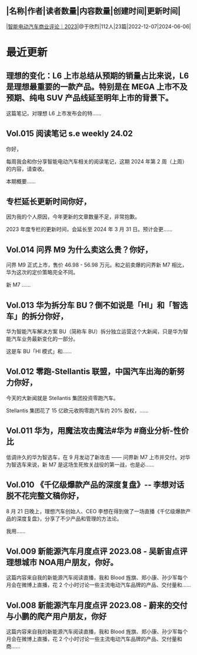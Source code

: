 |名称|作者|读者数量|内容数量|创建时间|更新时间|
---
|[智能电动汽车商业评论｜2023](https://xiaobot.net/p/SmartEV?refer=0b133df9-27dc-423b-8101-639049001c13)|@于欣烈|112人|23篇|2022-12-07|2024-06-06|

# 最近更新
## 理想的变化：L6 上市总结从预期的销量占比来说，L6 是理想最重要的一款产品。特别是在 MEGA 上市不及预期、纯电 SUV 产品线延至明年上市的背景下。

这篇笔记，对理想 L6 上市发布会的特......
## Vol.015 阅读笔记 s.e weekly 24.02

你好，

每周我会和你分享智能电动汽车相关的阅读笔记，这期 2024 年第 2 周（上周）的内容，请查收。

本期概要......
## 专栏延长更新时间你好，

因为我的个人原因，今年更新的文章数量不足，非常抱歉。

2023 年度专栏的更新时间，会延长至 2024 年 3 月 31 日。预计会更......
## Vol.014 问界 M9 为什么卖这么贵？你好，

问界 M9 正式上市，售价 46.98 - 56.98 万元。和之前卖爆的问界新 M7 相比，华为这次的定价策略完全不同。

新 M7 ......
## Vol.013 华为拆分车 BU？倒不如说是「HI」和「智选车」的拆分你好，

华为智能汽车解决方案 BU（简称车 BU）拆分独立运营这个大新闻，只是华为智能汽车业务最新变化的一部分。

这是车 BU「HI 模式」和......
## Vol.012 零跑-Stellantis 联盟，中国汽车出海的新努力你好，

今天的大新闻就是 Stellantis 集团投资零跑汽车。

Stellantis 集团花了 15 亿欧元收购零跑汽车约 20% 股权，......
## Vol.011 华为，用魔法攻击魔法#华为 #商业分析-性价比

低调许久的华为智选车，在 9 月发动了新攻击 —— 问界新 M7 上市并交付。对华为智选车来说，新 M7 是这场生死攸关战役的第一战，也是必......
## Vol.010  《千亿级爆款产品的深度复盘》-- 李想对话脱不花完整文稿你好，

8 月 21 日晚上，理想汽车创始人、CEO 李想在得到做了一场直播《千亿级爆款产品的深度复盘》，分享了不少产品和管理的方法论。

我用......
## Vol.009 新能源汽车月度点评 2023.08 - 吴新宙点评理想城市 NOA用户朋友，你好。

这篇内容来自我的新能源汽车阅读直播，我和 Blood 旌旗、郑小康、孙少军每个月会在微博上直播，花 2 个小时讨论一些主流电动汽车品牌的产品、交付量和......
## Vol.008 新能源汽车月度点评 2023.08 - 蔚来的交付与小鹏的爬产用户朋友，你好

这篇内容来自我的新能源汽车阅读直播，我和 Blood 旌旗、郑小康、孙少军每个月会在微博上直播，花 2 个小时讨论一些主流电动汽车品牌的产品、交付量和商......

